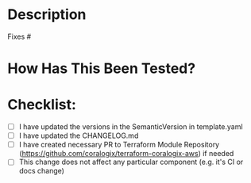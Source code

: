 # Description

<!-- Please describe the changes you made in a few words or sentences. -->
<!-- (provide issue number, if applicable; otherwise remove) --> Fixes #

# How Has This Been Tested?

<!-- Please describe the tests that you ran to verify your changes. Provide instructions so we can reproduce. Please also list any relevant details for your test configuration. -->

# Checklist:
- [ ] I have updated the versions in the SemanticVersion in template.yaml
- [ ] I have updated the CHANGELOG.md
- [ ] I have created necessary PR to Terraform Module Repository (https://github.com/coralogix/terraform-coralogix-aws) if needed
- [ ] This change does not affect any particular component (e.g. it's CI or docs change) 
